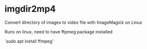 # imgdir2mp4
Convert directory of images to video file with ImageMagick on Linux

Runs on linux, need to have ffpmeg package installed

`sudo apt install ffmpeg'
